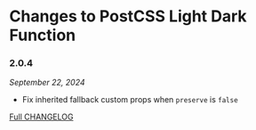 # Changes to PostCSS Light Dark Function

### 2.0.4

_September 22, 2024_

- Fix inherited fallback custom props when `preserve` is `false`

[Full CHANGELOG](https://github.com/csstools/postcss-plugins/tree/main/plugins/postcss-light-dark-function/CHANGELOG.md)

